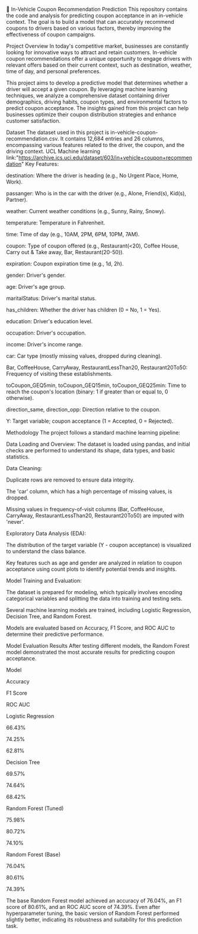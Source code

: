 🚗 In-Vehicle Coupon Recommendation Prediction
This repository contains the code and analysis for predicting coupon acceptance in an in-vehicle context. The goal is to build a model that can accurately recommend coupons to drivers based on various factors, thereby improving the effectiveness of coupon campaigns.

Project Overview
In today's competitive market, businesses are constantly looking for innovative ways to attract and retain customers. In-vehicle coupon recommendations offer a unique opportunity to engage drivers with relevant offers based on their current context, such as destination, weather, time of day, and personal preferences.

This project aims to develop a predictive model that determines whether a driver will accept a given coupon. By leveraging machine learning techniques, we analyze a comprehensive dataset containing driver demographics, driving habits, coupon types, and environmental factors to predict coupon acceptance. The insights gained from this project can help businesses optimize their coupon distribution strategies and enhance customer satisfaction.

Dataset
The dataset used in this project is in-vehicle-coupon-recommendation.csv. It contains 12,684 entries and 26 columns, encompassing various features related to the driver, the coupon, and the driving context.
UCL Machine learning link:"https://archive.ics.uci.edu/dataset/603/in+vehicle+coupon+recommendation"
Key Features:

destination: Where the driver is heading (e.g., No Urgent Place, Home, Work).

passanger: Who is in the car with the driver (e.g., Alone, Friend(s), Kid(s), Partner).

weather: Current weather conditions (e.g., Sunny, Rainy, Snowy).

temperature: Temperature in Fahrenheit.

time: Time of day (e.g., 10AM, 2PM, 6PM, 10PM, 7AM).

coupon: Type of coupon offered (e.g., Restaurant(<20), Coffee House, Carry out & Take away, Bar, Restaurant(20-50)).

expiration: Coupon expiration time (e.g., 1d, 2h).

gender: Driver's gender.

age: Driver's age group.

maritalStatus: Driver's marital status.

has_children: Whether the driver has children (0 = No, 1 = Yes).

education: Driver's education level.

occupation: Driver's occupation.

income: Driver's income range.

car: Car type (mostly missing values, dropped during cleaning).

Bar, CoffeeHouse, CarryAway, RestaurantLessThan20, Restaurant20To50: Frequency of visiting these establishments.

toCoupon_GEQ5min, toCoupon_GEQ15min, toCoupon_GEQ25min: Time to reach the coupon's location (binary: 1 if greater than or equal to, 0 otherwise).

direction_same, direction_opp: Direction relative to the coupon.

Y: Target variable; coupon acceptance (1 = Accepted, 0 = Rejected).

Methodology
The project follows a standard machine learning pipeline:

Data Loading and Overview: The dataset is loaded using pandas, and initial checks are performed to understand its shape, data types, and basic statistics.

Data Cleaning:

Duplicate rows are removed to ensure data integrity.

The 'car' column, which has a high percentage of missing values, is dropped.

Missing values in frequency-of-visit columns (Bar, CoffeeHouse, CarryAway, RestaurantLessThan20, Restaurant20To50) are imputed with 'never'.

Exploratory Data Analysis (EDA):

The distribution of the target variable (Y - coupon acceptance) is visualized to understand the class balance.

Key features such as age and gender are analyzed in relation to coupon acceptance using count plots to identify potential trends and insights.

Model Training and Evaluation:

The dataset is prepared for modeling, which typically involves encoding categorical variables and splitting the data into training and testing sets.

Several machine learning models are trained, including Logistic Regression, Decision Tree, and Random Forest.

Models are evaluated based on Accuracy, F1 Score, and ROC AUC to determine their predictive performance.

Model Evaluation Results
After testing different models, the Random Forest model demonstrated the most accurate results for predicting coupon acceptance.

Model

Accuracy

F1 Score

ROC AUC

Logistic Regression

66.43%

74.25%

62.81%

Decision Tree

69.57%

74.64%

68.42%

Random Forest (Tuned)

75.98%

80.72%

74.10%

Random Forest (Base)

76.04%

80.61%

74.39%

The base Random Forest model achieved an accuracy of 76.04%, an F1 score of 80.61%, and an ROC AUC score of 74.39%. Even after hyperparameter tuning, the basic version of Random Forest performed slightly better, indicating its robustness and suitability for this prediction task.

